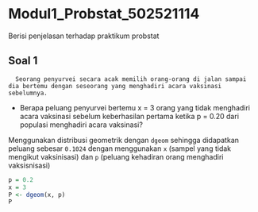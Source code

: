 # Modul1_Probstat_502521114
Berisi penjelasan terhadap praktikum probstat

## Soal 1

```http
  Seorang penyurvei secara acak memilih orang-orang di jalan sampai dia bertemu dengan seseorang yang menghadiri acara vaksinasi sebelumnya. 
```
- Berapa peluang penyurvei bertemu x = 3 orang yang tidak menghadiri acara vaksinasi sebelum keberhasilan pertama ketika p = 0.20 dari populasi menghadiri acara vaksinasi?

Menggunakan distribusi geometrik dengan `dgeom` sehingga didapatkan peluang sebesar `0.1024` dengan menggunakan `x` (sampel yang tidak mengikut vaksinisasi) dan `p` (peluang kehadiran orang menghadiri vaksisnisasi)

```r
p = 0.2
x = 3
P <- dgeom(x, p)
P
```

